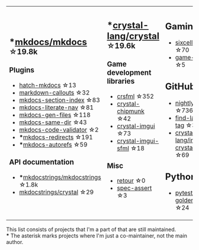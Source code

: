 <table><tr><td>

## **\***[mkdocs/mkdocs](https://github.com/mkdocs/mkdocs) <sup>☆19.8k</sup>

### Plugins

* [hatch-mkdocs](https://github.com/mkdocs/hatch-mkdocs) ☆13
* [markdown-callouts](https://github.com/oprypin/markdown-callouts) ☆32
* [mkdocs-section-index](https://github.com/oprypin/mkdocs-section-index) ☆83
* [mkdocs-literate-nav](https://github.com/oprypin/mkdocs-literate-nav) ☆81
* [mkdocs-gen-files](https://github.com/oprypin/mkdocs-gen-files) ☆118
* [mkdocs-same-dir](https://github.com/oprypin/mkdocs-same-dir) ☆43
* [mkdocs-code-validator](https://github.com/oprypin/mkdocs-code-validator) ☆2
* **\***[mkdocs-redirects](https://github.com/mkdocs/mkdocs-redirects) ☆191
* **\***[mkdocs-autorefs](https://github.com/mkdocstrings/autorefs) ☆59

### API documentation

* **\***[mkdocstrings/mkdocstrings](https://github.com/mkdocstrings/mkdocstrings) ☆1.8k
* [mkdocstrings/crystal](https://github.com/mkdocstrings/crystal) ☆29

</td><td>

## **\***[crystal-lang/crystal](https://github.com/crystal-lang/crystal) <sup>☆19.6k</sup>

### Game development libraries

* [crsfml](https://github.com/oprypin/crsfml) ☆352
* [crystal-chipmunk](https://github.com/oprypin/crystal-chipmunk) ☆42
* [crystal-imgui](https://github.com/oprypin/crystal-imgui) ☆73
* [crystal-imgui-sfml](https://github.com/oprypin/crystal-imgui-sfml) ☆18

### Misc

* [retour](https://github.com/oprypin/retour) ☆0
* [spec-assert](https://github.com/oprypin/spec-assert) ☆3
  
&nbsp;

</td><td>

## Gaming

* [sixcells](https://github.com/oprypin/sixcells) ☆70
* [game-bots](https://github.com/oprypin/game-bots) ☆5

## GitHub

* [nightly.link](https://github.com/oprypin/nightly.link) ☆736
* [find-latest-tag](https://github.com/oprypin/find-latest-tag) ☆34
* [crystal-lang/install-crystal](https://github.com/crystal-lang/install-crystal) ☆69

## Python

* [pytest-golden](https://github.com/oprypin/pytest-golden) ☆24

</tr></table>

This list consists of projects that I'm a part of that are still maintained.  
**\*** The asterisk marks projects where I'm just a co-maintainer, not the main author.
